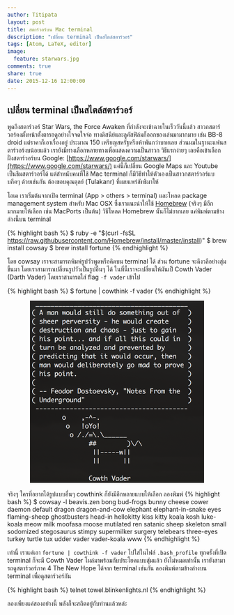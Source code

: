 ```yaml
---
author: Titipata
layout: post
title: สตาร์วอร์บน Mac terminal
description: "เปลี่ยน terminal เป็นสไตล์สตาร์วอร์"
tags: [Atom, LaTeX, editor]
image:
  feature: starwars.jpg
comments: true
share: true
date: 2015-12-16 12:00:00
---
```


## เปลี่ยน terminal เป็นสไตล์สตาร์วอร์

พูดถึงสตาร์วอร์ Star Wars, the Force Awaken ที่กำลังจะเข้าฉายในเร็ววันนี้แล้ว สาวกสตาร์วอร์คงตั้งหน้าตั้งตารอดูอย่างใจจดใจจ่อ ทางดิสนีย์และลูคัสฟิล์มก็ออกของเล่นมามากมาย เช่น BB-8 droid
แต่ราคาก็เอาเรื่องอยู่ ประมาณ 150 เหรียญสหรัฐหรือห้าพันกว่าบาทเลย ส่วนผมในฐานะแฟนสตาร์วอร์งบน้อยแล้ว เรายังมีทางเลือกหลายทางเพื่อแสดงความเป็นสาวก วิธีแรกง่ายๆ เลยคือเข้าเลือกฝั่งสตาร์วอร์บน Google: [https://www.google.com/starwars/](https://www.google.com/starwars/) แค่นี้ก็เปลี่ยน Google Maps และ Youtube เป็นธีมสตาร์วอร์ได้ แต่สำหนับคนที่ใช้ Mac terminal ก็มีวิธีทำให้ตัวเองเป็นสาวกสตาร์วอร์แบบกีคๆ ด้วยเช่นกัน ต้องขอบคุณตุลย์ (Tulakanr) ที่เผยแพร่ลัทธิมาให้

โอเค เราเริ่มต้นจากเปิด terminal (App > others > terminal) และโหลด package management system สำหรับ Mac OSX ซึ่งเราแนะนำให้ใช้ [Homebrew](http://brew.sh/) (จริงๆ มีอีกมากมายให้เลือก เช่น MacPorts เป็นต้น) วิธีโหลด Homebrew นั้นก็ไม่ยากเลย แค่พิมพ์ตามข้างล่างนี้บน terminal

{% highlight bash %}
$ ruby -e "$(curl -fsSL https://raw.githubusercontent.com/Homebrew/install/master/install)"
$ brew install cowsay
$ brew install fortune
{% endhighlight %}

โดย cowsay เราจะสามารถพิมพ์รูปวัวพูดหรือคิดบน terminal ได้ ส่วน fortune จะดึงวลีอย่างสุ่มขึ้นมา โดยเราสามารถเปลี่ยนรูปวัวเป็นรูปอื่นๆ ได้ ในที่นี้เราจะเปลี่ยนให้มันเป็ Cowth Vader (Darth Vader) โดยเราสามารถใส่ flag `-f vader` เข้าไป

{% highlight bash %}
$ fortune | cowthink -f vader
{% endhighlight %}

<figure><center>
  <img width="400" src="/images/cowth.jpg" data-action="zoom"/>
</center></figure>

จริงๆ ใครที่อยากได้รูปแบบอื่นๆ cowthink ก็ยังมีอีกหลายแบบให้เลือก ลองพิมพ์
{% highlight bash %}
$ cowsay -l
beavis.zen bong bud-frogs bunny cheese cower daemon default dragon
dragon-and-cow elephant elephant-in-snake eyes flaming-sheep ghostbusters
head-in hellokitty kiss kitty koala kosh luke-koala meow milk moofasa moose
mutilated ren satanic sheep skeleton small sodomized stegosaurus stimpy
supermilker surgery telebears three-eyes turkey turtle tux udder vader
vader-koala www
{% endhighlight %}

เท่านี้ เราแค่เอา `fortune | cowthink -f vader` ไปใส่ในไฟล์ `.bash_profile` ทุกครั้งที่เปิด terminal ก็จะมี Cowth Vader โผล่มาพร้อมกับประโยคแบบสุ่มแล้ว ยังไม่หมดเท่านั้น เรายังสามารถดูสตาร์วอร์ภาค 4 The New Hope ได้จาก terminal เช่นกัน ลองพิมพ์ตามข้างล่างบน terminal เพื่อดูสตาร์วอร์กัน

{% highlight bash %}
telnet towel.blinkenlights.nl
{% endhighlight %}

ลองเพียงแค่สองอย่างนี้ พลังก็จะสถิตอยู่กับท่านแล้วหล่ะ
